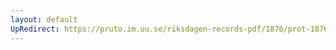 ```yaml
---
layout: default
UpRedirect: https://pruto.im.uu.se/riksdagen-records-pdf/1876/prot-1876--ak--030/prot-1876--ak--030_008.pdf
---
```

